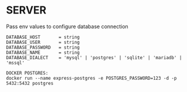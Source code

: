 # SERVER

Pass env values to configure database connection
```
DATABASE_HOST       = string
DATABASE_USER       = string
DATABASE_PASSWORD   = string
DATABASE_NAME       = string
DATABASE_DIALECT    = 'mysql' | 'postgres' | 'sqlite' | 'mariadb' | 'mssql'
```

```
DOCKER POSTGRES:
docker run --name express-postgres -e POSTGRES_PASSWORD=123 -d -p 5432:5432 postgres
```